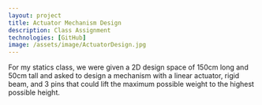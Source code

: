 ```yaml
---
layout: project
title: Actuator Mechanism Design
description: Class Assignment
technologies: [GitHub]
image: /assets/image/ActuatorDesign.jpg
---
```


For my statics class, we were given a 2D design space of 150cm long and 50cm tall and asked to design a mechanism with a linear actuator, rigid beam, and 3 pins that could lift the maximum possible weight to the highest possible height.
